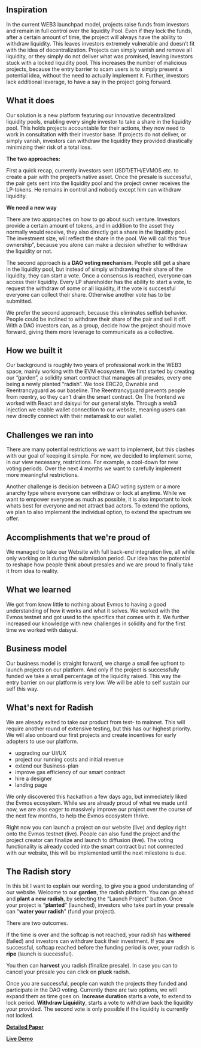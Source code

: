 ## Inspiration
In the current WEB3 launchpad model, projects raise funds from investors and remain in full control over the liquidity Pool. Even if they lock the funds, after a certain amount of time, the project will always have the ability to withdraw liquidity. This leaves investors extremely vulnerable and doesn’t fit with the idea of decentralization. Projects can simply vanish and remove all liquidity, or they simply do not deliver what was promised, leaving investors stuck with a locked liquidity pool. This increases the number of malicious projects, because the entry barrier to scam users is to simply present a potential idea, without the need to actually implement it. Further, investors lack additional leverage, to have a say in the project going forward. 

## What it does
Our solution is a new platform featuring our innovative decentralized liquidity pools, enabling every single investor to take a share in the liquidity pool. This holds projects accountable for their actions, they now need to work in consultation with their investor base. If projects do not deliver, or simply vanish, investors can withdraw the liquidity they provided drastically minimizing their risk of a total loss.

**The two approaches:**

First a quick recap, currently investors sent USDT/ETH/EVMOS etc. to create a pair with the project’s native asset. Once the presale is successful, the pair gets sent into the liquidity pool and the project owner receives the LP-tokens. He remains in control and nobody except him can withdraw liquidity. 

**We need a new way**

There are two approaches on how to go about such venture. Investors provide a certain amount of tokens, and in addition to the asset they normally would receive, they also directly get a share in the liquidity pool. The investment size, will reflect the share in the pool. We will call this “true ownership”, because you alone can make a decision whether to withdraw the liquidity or not. 

The second approach is a **DAO voting mechanism**. People still get a share in the liquidity pool, but instead of simply withdrawing their share of the liquidity, they can start a vote. Once a consensus is reached, everyone can access their liquidity. Every LP shareholder has the ability to start a vote, to request the withdraw of some or all liquidity, if the vote is successful everyone can collect their share. Otherwise another vote has to be submitted.

We prefer the second approach, because this eliminates selfish behavior. People could be inclined to withdraw their share of the pair and sell it off. With a DAO investors can, as a group, decide how the project should move forward, giving them more leverage to communicate as a collective.

## How we built it
Our background is roughly two years of professional work in the WEB3 space, mainly working with the EVM ecosystem. We first started by creating our “garden”, a solidity smart contract that manages all presales, every one being a newly planted “radish”. We took ERC20, Ownable and Reentrancyguard as our baseline. The Reentrancyguard prevents people from reentry, so they can’t drain the smart contract.
On The frontend we worked with React and daisyui for our general style. Through a web3 injection we enable wallet connection to our website, meaning users can new directly connect with their metamask to our wallet. 

## Challenges we ran into
There are many potential restrictions we want to implement, but this clashes with our goal of keeping it simple. For now, we decided to implement some, in our view necessary, restrictions. For example, a cool-down for new voting periods. Over the next 4 months we want to carefully implement more meaningful restrictions. 

Another challenge is decision between a DAO voting system or a more anarchy type where everyone can withdraw or lock at anytime. While we want to empower everyone as much as possible, it is also important to look whats best for everyone and not attract bad actors. To extend the options, we plan to also implement the individual option, to extend the spectrum we offer.

## Accomplishments that we're proud of
We managed to take our Website with full back-end integration live, all while only working on it during the submission period. Our idea has the potential to reshape how people think about presales and we are proud to finally take it from idea to reality.

## What we learned
We got from know little to nothing about Evmos to having a good understanding of how it works and what it solves. We worked with the Evmos testnet and got used to the specifics that comes with it. We further increased our knowledge with new challenges in solidity and for the first time we worked with daisyui.

## Business model

Our business model is straight forward, we charge a small fee upfront to launch projects on our platform. And only if the project is successfully funded we take a small percentage of the liquidity raised. This way the entry barrier on our platform is very low. We will be able to self sustain our self this way.

## What's next for Radish
We are already exited to take our product from test- to mainnet. This will require another round of extensive testing, but this has our highest priority. 
We will also onboard our first projects and create incentives for early adopters to use our platform.

- upgrading our UI/UX
- project our running costs and initial revenue
- extend our Business-plan
- improve gas efficiency of our smart contract
- hire a designer
- landing page

We only discovered this hackathon a few days ago, but immediately liked the Evmos ecosystem. While we are already proud of what we made until now, we are also eager to massively improve our project over the course of the next few months, to help the Evmos ecosystem thrive.

Right now you can launch a project on our website (live) and deploy right onto the Evmos testnet (live). People can also fund the project and the project creator can finalize and launch to diffusion (live). The voting functionality is already coded into the smart contract but not connected with our website, this will be implemented until the next milestone is due.


## The Radish story

In this bit I want to explain our wording, to give you a good understanding of our website.
Welcome to our **garden**, the radish platform. You can go ahead and **plant a new radish**, by selecting the “Launch Project” button. Once your project is “**planted**” (launched), investors who take part in your presale can “**water your radish**” (fund your project). 

There are two outcomes.

If the time is over and the softcap is not reached, your radish has **withered** (failed) and investors can withdraw back their investment. If you are successful, softcap reached before the funding period is over, your radish is **ripe** (launch is successful). 

You then can **harvest** you radish (finalize presale).
In case you can to cancel your presale you can click on **pluck** radish.

Once you are successful, people can watch the projects they funded and participate in the DAO voting. Currently there are two options, we will expand them as time goes on. **Increase duration** starts a vote, to extend to lock period. **Withdraw Liquidity**, starts a vote to withdraw back the liquidity your provided. The second vote is only possible if the liquidity is currently not locked.

**[Detailed Paper](https://github.com/aschenkuttel/radish/blob/master/Evmos%20Momentum%20Hackathon%20-%20WP.pdf)**

**[Live Demo](https://app.radishpool.com/)**

